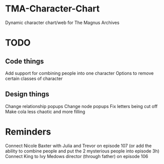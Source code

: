 # TMA-Character-Chart
Dynamic character chart/web for The Magnus Archives

# TODO

## Code things
Add support for combining people into one character
Options to remove certain classes of character

## Design things
Change relationship popups
Change node popups
Fix letters being cut off
Make cola less chaotic and more filling

# Reminders
Connect Nicole Baxter with Julia and Trevor on episode 107 (or add the ability to combine people and put the 2 mysterious people into episode 3h)
Connect King to Ivy Medows director (through father) on episode 106
